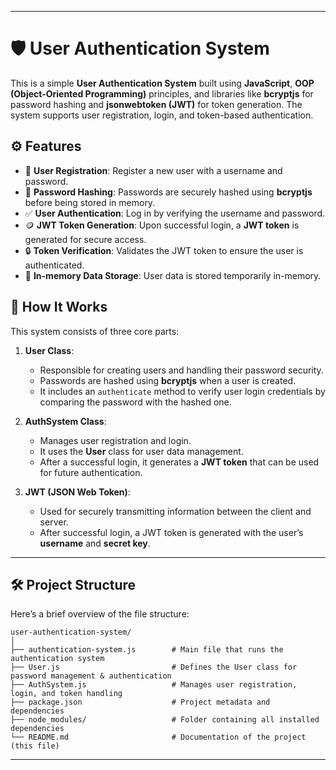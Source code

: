 
---

# 🛡️ **User Authentication System**

This is a simple **User Authentication System** built using **JavaScript**, **OOP (Object-Oriented Programming)** principles, and libraries like **bcryptjs** for password hashing and **jsonwebtoken (JWT)** for token generation. The system supports user registration, login, and token-based authentication.

## ⚙️ **Features**

- 🔐 **User Registration**: Register a new user with a username and password.
- 🔑 **Password Hashing**: Passwords are securely hashed using **bcryptjs** before being stored in memory.
- ✅ **User Authentication**: Log in by verifying the username and password.
- 🪙 **JWT Token Generation**: Upon successful login, a **JWT token** is generated for secure access.
- 🔒 **Token Verification**: Validates the JWT token to ensure the user is authenticated.
- 💾 **In-memory Data Storage**: User data is stored temporarily in-memory.

## 📝 **How It Works**

This system consists of three core parts:

1. **User Class**:
   - Responsible for creating users and handling their password security.
   - Passwords are hashed using **bcryptjs** when a user is created.
   - It includes an `authenticate` method to verify user login credentials by comparing the password with the hashed one.

2. **AuthSystem Class**:
   - Manages user registration and login.
   - It uses the **User** class for user data management.
   - After a successful login, it generates a **JWT token** that can be used for future authentication.

3. **JWT (JSON Web Token)**:
   - Used for securely transmitting information between the client and server.
   - After successful login, a JWT token is generated with the user’s **username** and **secret key**.

---


## 🛠️ **Project Structure**

Here’s a brief overview of the file structure:

```
user-authentication-system/
│
├── authentication-system.js        # Main file that runs the authentication system
├── User.js                         # Defines the User class for password management & authentication
├── AuthSystem.js                   # Manages user registration, login, and token handling
├── package.json                    # Project metadata and dependencies
├── node_modules/                   # Folder containing all installed dependencies
└── README.md                       # Documentation of the project (this file)
```

---
